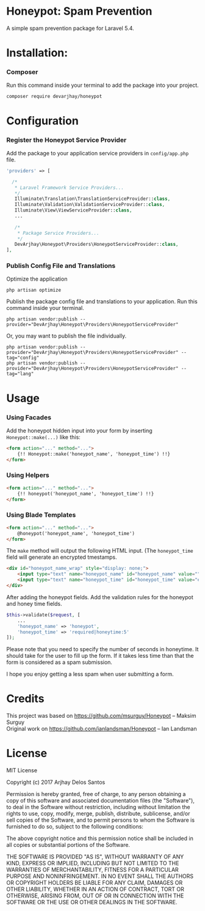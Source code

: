 # Honeypot: Spam Prevention
A simple spam prevention package for Laravel 5.4.

# Installation:
### Composer
Run this command inside your terminal to add the package into your project.
```
composer require devarjhay/honeypot
```

# Configuration
### Register the Honeypot Service Provider
Add the package to your application service providers in `config/app.php` file.
```php
'providers' => [

  /*
   * Laravel Framework Service Providers...
   */
   Illuminate\Translation\TranslationServiceProvider::class,
   Illuminate\Validation\ValidationServiceProvider::class,
   Illuminate\View\ViewServiceProvider::class,
   ...
   
   /*
    * Package Service Providers...
    */
   DevArjhay\Honeypot\Providers\HoneypotServiceProvider::class,
],
```

### Publish Config File and Translations
Optimize the application
```
php artisan optimize
```
Publish the package config file and translations to your application. Run this command inside your terminal.
```
php artisan vendor:publish --provider="DevArjhay\Honeypot\Providers\HoneypotServiceProvider"
```
Or, you may want to publish the file individually.
```
php artisan vendor:publish --provider="DevArjhay\Honeypot\Providers\HoneypotServiceProvider" --tag="config"
php artisan vendor:publish --provider="DevArjhay\Honeypot\Providers\HoneypotServiceProvider" --tag="lang"
```

# Usage
### Using Facades
Add the honeypot hidden input into your form by inserting `Honeypot::make(...)` like this:
```html
<form action="..." method="...">
    {!! Honeypot::make('honeypot_name', 'honeypot_time') !!}
</form>
```
### Using Helpers
```html
<form action="..." method="...">
    {!! honeypot('honeypot_name', 'honeypot_time') !!}
</form>
```
### Using Blade Templates
```html
<form action="..." method="...">
    @honeypot('honeypot_name', 'honeypot_time')
</form>
```
The `make` method will output the following HTML input. (The `honeypot_time` field will generate an encrypted tmestamps.
```html
<div id="honeypot_name_wrap" style="display: none;">
    <input type="text" name="honeypot_name" id="honeypot_name" value="" autocomplete="off">
    <input type="text" name="honeypot_time" id="honeypot_time" value="encrypted timestamp" autocomplete="off">
</div>
```
After adding the honeypot fields. Add the validation rules for the honeypot and honey time fields.
```php
$this->validate($request, [
    ...
    'honeypot_name' => 'honeypot',
    'honeypot_time' => 'required|honeytime:5'
]);
```
Please note that you need to specify the number of seconds in honeytime. It should take for the user to fill up the form. If it takes less time than that the form is considered as a spam submission.

I hope you enjoy getting a less spam when user submitting a form.

# Credits
This project was based on https://github.com/msurguy/Honeypot – Maksim Surguy<br>
Original work on https://github.com/ianlandsman/Honeypot – Ian Landsman

# License
MIT License

Copyright (c) 2017 Arjhay Delos Santos

Permission is hereby granted, free of charge, to any person obtaining a copy
of this software and associated documentation files (the "Software"), to deal
in the Software without restriction, including without limitation the rights
to use, copy, modify, merge, publish, distribute, sublicense, and/or sell
copies of the Software, and to permit persons to whom the Software is
furnished to do so, subject to the following conditions:

The above copyright notice and this permission notice shall be included in all
copies or substantial portions of the Software.

THE SOFTWARE IS PROVIDED "AS IS", WITHOUT WARRANTY OF ANY KIND, EXPRESS OR
IMPLIED, INCLUDING BUT NOT LIMITED TO THE WARRANTIES OF MERCHANTABILITY,
FITNESS FOR A PARTICULAR PURPOSE AND NONINFRINGEMENT. IN NO EVENT SHALL THE
AUTHORS OR COPYRIGHT HOLDERS BE LIABLE FOR ANY CLAIM, DAMAGES OR OTHER
LIABILITY, WHETHER IN AN ACTION OF CONTRACT, TORT OR OTHERWISE, ARISING FROM,
OUT OF OR IN CONNECTION WITH THE SOFTWARE OR THE USE OR OTHER DEALINGS IN THE
SOFTWARE.
